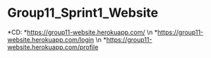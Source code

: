 # Group11_Sprint1_Website
*CD: 
  *https://group11-website.herokuapp.com/ \n
  *https://group11-website.herokuapp.com/login \n 
  *https://group11-website.herokuapp.com/profile

